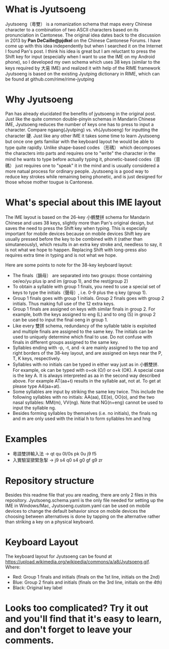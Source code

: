 # What is Jyutsoeng
Jyutsoeng（粵雙） is a romanization schema that maps every Chinese character to a combination of two ASCII characters based on its pronunciation in Cantonese.
The original idea dates back to the discussion in 2013 by **Pan DeCaille@pjdkel** on the Chinese Cantonese Forums.
I have come up with this idea independently but when I searched it on the Internet I found Pan's post.
I think his idea is great but I am reluctant to press the Shift key for input (especially when I want to use the IME on my Android phone), so I developed my own schema which uses 38 keys (similar to the keys required by 大易 IME) and realized it with help of the RIME framework
Jyutsoeng is based on the existing Jyutping dictionary in RIME, which can be found at github.com/rime/rime-jyutping

# Why Jyutsoeng
Pan has already elucidated the benefits of jyutsoeng in the original post. Just like the quite common double-pinyin schemas in Mandarin Chinese IME, Jyutsoeng reduces the number of keys one has to press to input a character. Compare ngaang(Jyutping) vs. vh(Jyutsoeng) for inputting the character 硬. Just like any other IME it takes some time to learn Jyutsoeng but once one gets familiar with the keyboard layout he would be able to type quite rapidly. Unlike shape-based codes （形碼） which decomposes the characters into parts and requires one to "write" the character in the mind he wants to type before actually typing it, phonetic-based codes（音碼） just requires one to "speak" it in the mind and is usually considered a more natual process for ordinary people. Jyutsoeng is a good way to reduce key strokes while remaining being phonetic, and is just designed for those whose mother tougue is Cantonese.

# What's special about this IME layout
The IME layout is based on the 26-key 小鶴雙拼 schema for Mandarin Chinese and uses 38 keys, slightly more than Pan's original design, but saves the need to press the Shift key when typing. This is especially important for mobile devices because on mobile devices Shift key are usually pressed before the key to be combined with it (rather than simutaneously), which results in an extra key stroke and, needless to say, it is not what we hope to happen. Replacing Shift with long-press also requires extra time in typing and is not what we hope.

Here are some points to note for the 38-key keyboard layout:
- The finals（韻母） are separated into two groups: those containing oe/eo/yu plus ip and im (group 1), and the rest(group 2)
- To obtain a syllable with group 1 finals, you need to use a special set of keys to type the initials（聲母）, i.e. 0-9 plus the q key (group 1).
- Group 1 finals goes with group 1 initials. Group 2 finals goes with group 2 initials. Thus making full use of the 12 extra keys.
- Group 1 finals are assigned on keys with similar finals in group 2. For example, both the keys assigned to eng (L) and to ong (S) in group 2 can be used to input the final oeng in group 1.
- Like every 雙拼 schema, redundancy of the syllable table is exploited and multiple finals are assigned to the same key. The initials can be used to uniquely determine which final to use. Do not confuse with finals in different groups assigned to the same key.
- Syllables ending with -p, -t, and -k are mainly assigned to the top and right borders of the 38-key layout, and are assigned on keys near the P, T, K keys, respectively.
- Syllables with no initials can be typed in either way just as in 小鶴雙拼. For example, ok can be typed with o+ok (O/) or o+k (OK). A special case is the key A. It is always interpreted as aa in the second way described above. For example AT(aa+t) results in the syllable aat, not at. To get at please type A4(aa+at).
- Some syllables are input by striking the same key twice. This include the following syllables with no initials: AA(aa), EE(e), OO(o), and the two nasal syllables: MM(m), VV(ng). Note that NG(n+eng) cannot be used to input the syllable ng.
- Besides forming syllables by themselves (i.e. no initials), the finals ng and m are only used with the initial h to form syllables hm and hng

# Examples
- 粵語雙拼輸入法 -> qt qu 0l/0s pk 0u j9 f5
- 入實驗室撳緊急掣 -> j9 s4 q0 s4 g0 gf g9 zr

# Repository structure
Besides this readme file that you are reading, there are only 2 files in this repository. Jyutsoeng.schema.yaml is the only file needed for setting up the IME in Windows/Mac, Jyutsoeng.custom.yaml can be used on mobile devices to change the default behavior since on mobile devices the choosing between alternatives is done by tapping on the alternative rather than striking a key on a physical keyboard.

# Keyboard Layout
The keyboard layout for Jyutsoeng can be found at https://upload.wikimedia.org/wikipedia/commons/a/a8/Jyutsoeng.gif.
Where:
- Red: Group 1 finals and initials (finals on the 1st line, initials on the 2nd)
- Blue: Group 2 finals and initials (finals on the 3rd line, initials on the 4th)
- Black: Original key label

# Looks too complicated? Try it out and you'll find that it's easy to learn, and don't forget to leave your comments.
